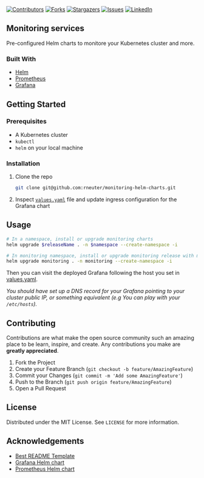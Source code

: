 <!-- PROJECT SHIELDS -->
[![Contributors][contributors-shield]][contributors-url]
[![Forks][forks-shield]][forks-url]
[![Stargazers][stars-shield]][stars-url]
[![Issues][issues-shield]][issues-url]
[![LinkedIn][linkedin-shield]][linkedin-url]


<!-- GOAL -->
## Monitoring services

Pre-configured Helm charts to monitore your Kubernetes cluster and more.

### Built With

* [Helm](https://helm.sh)
* [Prometheus](https://prometheus.io)
* [Grafana](https://grafana.com)

<!-- GETTING STARTED -->
## Getting Started

### Prerequisites

- A Kubernetes cluster
- `kubectl`
- `helm` on your local machine

### Installation

1. Clone the repo

   ```sh
   git clone git@github.com:rneuter/monitoring-helm-charts.git
   ```

2. Inspect [`values.yaml`](values.yaml) file and update ingress configuration for the Grafana chart

<!-- USAGE EXAMPLES -->
## Usage

```sh
# In a namespace, install or upgrade monitoring charts
helm upgrade $releaseName . -n $namespace --create-namespace -i
```

```sh
# In monitoring namespace, install or upgrade monitoring release with monitoring charts
helm upgrade monitoring . -n monitoring --create-namespace -i
```

Then you can visit the deployed Grafana following the host you set in [values.yaml](values.yaml).

_You should have set up a DNS record for your Grafana pointing to your cluster public IP, or something equivalent (e.g You can play with your `/etc/hosts`)._

<!-- CONTRIBUTING -->
## Contributing

Contributions are what make the open source community such an amazing place to be learn, inspire, and create. Any contributions you make are **greatly appreciated**.

1. Fork the Project
2. Create your Feature Branch (`git checkout -b feature/AmazingFeature`)
3. Commit your Changes (`git commit -m 'Add some AmazingFeature'`)
4. Push to the Branch (`git push origin feature/AmazingFeature`)
5. Open a Pull Request

## License

Distributed under the MIT License. See `LICENSE` for more information.

<!-- ACKNOWLEDGEMENTS -->
## Acknowledgements
* [Best README Template](https://github.com/othneildrew/Best-README-Template)
* [Grafana Helm chart](https://github.com/grafana/helm-charts)
* [Prometheus Helm chart](https://github.com/prometheus-community/helm-charts)


<!-- MARKDOWN LINKS & IMAGES -->
<!-- https://www.markdownguide.org/basic-syntax/#reference-style-links -->
[contributors-shield]: https://img.shields.io/github/contributors/rneuter/monitoring-helm-charts.svg?style=for-the-badge
[contributors-url]: https://github.com/rneuter/monitoring-helm-charts/graphs/contributors
[forks-shield]: https://img.shields.io/github/forks/rneuter/monitoring-helm-charts.svg?style=for-the-badge
[forks-url]: https://github.com/rneuter/monitoring-helm-charts/network/members
[stars-shield]: https://img.shields.io/github/stars/rneuter/monitoring-helm-charts.svg?style=for-the-badge
[stars-url]: https://github.com/rneuter/monitoring-helm-charts/stargazers
[issues-shield]: https://img.shields.io/github/issues/rneuter/monitoring-helm-charts.svg?style=for-the-badge
[issues-url]: https://github.com/rneuter/monitoring-helm-charts/issues
[linkedin-shield]: https://img.shields.io/badge/-LinkedIn-black.svg?style=for-the-badge&logo=linkedin&colorB=555
[linkedin-url]: https://linkedin.com/in/rneuter
